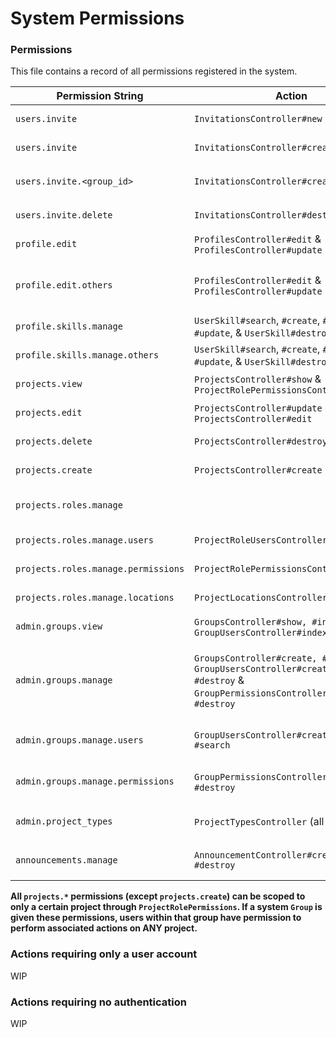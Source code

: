 # System Permissions

### Permissions

This file contains a record of all permissions registered in the system.

| Permission String | Action | Description |
| ----------------- | ------ | ----------- |
| `users.invite` | `InvitationsController#new` | Allows user to access a user invitation form |
| `users.invite` | `InvitationsController#create` | Allows user to create a user invitation |
| `users.invite.<group_id>` | `InvitationsController#create` | Allows a user to invite users into the group with `id` of `group_id` |
| `users.invite.delete` | `InvitationsController#destroy` | Allows a user to delete any invitation |
| `profile.edit` | `ProfilesController#edit` & `ProfilesController#update` | Allows a user to edit his own profile |
| `profile.edit.others` | `ProfilesController#edit` & `ProfilesController#update` | Allows a user to edit others profile (A user with this permission can **also** edit his own profile) |
| `profile.skills.manage` | `UserSkill#search`, `#create`, `#edit`, `#update`, & `UserSkill#destroy` | Allows a user to edit their skills set |
| `profile.skills.manage.others` | `UserSkill#search`, `#create`, `#edit`, `#update`, & `UserSkill#destroy` | Allows a user to edit other users' skills set |
| `projects.view` | `ProjectsController#show` & `ProjectRolePermissionsController#index` | Gives permission to view a project |
| `projects.edit` | `ProjectsController#update` & `ProjectsController#edit` | Gives permission to edit a project |
| `projects.delete` | `ProjectsController#destroy` | Gives permission to delete a project |
| `projects.create` | `ProjectsController#create` | Gives permission to create a new project |
| `projects.roles.manage` |  | Allows a user to manage a ProjectRole, its locations, users, & permissions |
| `projects.roles.manage.users` | `ProjectRoleUsersController` | Allows a user to manage a ProjectRoles users|
| `projects.roles.manage.permissions` | `ProjectRolePermissionsController` | Allows a user to manage a ProjectRoles permissions |
| `projects.roles.manage.locations` | `ProjectLocationsController` | Allows a user to manage a Projects locations |
| `admin.groups.view` | `GroupsController#show, #index` & `GroupUsersController#index`  | Allows user to views groups (And group users) |
| `admin.groups.manage` | `GroupsController#create, #destroy` & `GroupUsersController#create, #search, #destroy` & `GroupPermissionsController#create` & `#destroy` | Allows a user to manage groups (creation/deletion), as well as group users (addition, removal), and group permissions (adding/removing) |
| `admin.groups.manage.users` | `GroupUsersController#create, #destroy #search` | Allows user to manage users within a group (addition, removal) |
| `admin.groups.manage.permissions` | `GroupPermissionsController#create` & `#destroy` | Allows user to manage permissions that a group has |
| `admin.project_types` | `ProjectTypesController` (all actions) | Allows user to manage `ProjectType` (creation/deletion/updating) |
| `announcements.manage` | `AnnouncementController#create, #destroy` | Allows user to manage `Announcement` (creation/deletion/updating) |

**All `projects.*` permissions (except `projects.create`) can be scoped to only a certain project through `ProjectRolePermissions`. If a system `Group` is given these permissions, users within that group have permission to perform associated actions on ANY project.**
### Actions requiring only a user account

WIP

### Actions requiring no authentication

WIP
